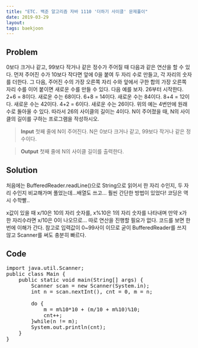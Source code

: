 ```yaml
---
title: "ETC. 백준 알고리즘 자바 1110 '더하기 사이클' 문제풀이"
date: 2019-03-29
layout:
tags: baekjoon
---
```


## Problem
0보다 크거나 같고, 99보다 작거나 같은 정수가 주어질 때 다음과 같은 연산을 할 수 있다. 먼저 주어진 수가 10보다 작다면 앞에 0을 붙여 두 자리 수로 만들고, 각 자리의 숫자를 더한다. 그 다음, 주어진 수의 가장 오른쪽 자리 수와 앞에서 구한 합의 가장 오른쪽 자리 수를 이어 붙이면 새로운 수를 만들 수 있다. 다음 예를 보자.
26부터 시작한다. 2+6 = 8이다. 새로운 수는 68이다. 6+8 = 14이다. 새로운 수는 84이다. 8+4 = 12이다. 새로운 수는 42이다. 4+2 = 6이다. 새로운 수는 26이다.
위의 예는 4번만에 원래 수로 돌아올 수 있다. 따라서 26의 사이클의 길이는 4이다.
N이 주어졌을 때, N의 사이클의 길이를 구하는 프로그램을 작성하시오.

> <b>Input</b>
첫째 줄에 N이 주어진다. N은 0보다 크거나 같고, 99보다 작거나 같은 정수이다.

> <b>Output</b>
첫째 줄에 N의 사이클 길이를 출력한다.


## Solution
처음에는 BufferedReader.readLine()으로 String으로 읽어서 한 자리 수인지, 두 자리 수인지 비교해가며 풀었는데...배열도 쓰고...
훨씬 간단한 방법이 있었다! 코딩은 역시 수학빨..

x값이 있을 때 x/10은 10의 자리 숫자를, x%10은 1의 자리 숫자를 나타내며 만약 x가 한 자리수라면 x/10은 0이 나오므로... 따로 연산을 진행할 필요가 없다.
코드를 보면 한 번에 이해가 간다.
참고로 입력값이 0~99사이 이므로 굳이 BufferedReader를 쓰지 않고 Scanner를 써도 충분히 빠르다.



## Code
<pre>
import java.util.Scanner;
public class Main {
	public static void main(String[] args) {
		Scanner scan = new Scanner(System.in);
		int n = scan.nextInt(), cnt = 0, m = n;
		
		do {
			m = m%10*10 + (m/10 + m%10)%10;
			cnt++;
		}while(n != m);
		System.out.println(cnt);
	}
}

